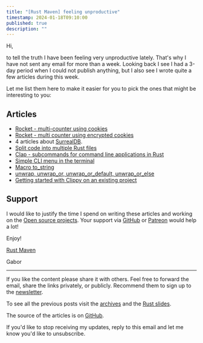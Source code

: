 ```yaml
---
title: "[Rust Maven] feeling unproductive"
timestamp: 2024-01-18T09:10:00
published: true
description: ""
---
```


Hi,

to tell the truth I have been feeling very unproductive lately. That's why I have not sent any email for more than a week.
Looking back I see I had a 3-day period when I could not publish anything, but I also see I wrote quite a few articles during this week.

Let me list them here to make it easier for you to pick the ones that might be interesting to you:

## Articles

* [Rocket - multi-counter using cookies](https://rust.code-maven.com/rocket-multi-counter-using-cookies)
* [Rocket - multi counter using encrypted cookies](https://rust.code-maven.com/rocket-multi-counter-using-encrypted-cookies)
* 4 articles about [SurrealDB](https://rust.code-maven.com/surrealdb).
* [Split code into multiple Rust files](https://rust.code-maven.com/split-code-into-multiple-files)
* [Clap - subcommands for command line applications in Rust](https://rust.code-maven.com/clap-subcommand)
* [Simple CLI menu in the terminal](https://rust.code-maven.com/simple-cli-menu)
* [Macro to_string](https://rust.code-maven.com/macro-to-string)
* [unwrap, unwrap_or, unwrap_or_default, unwrap_or_else](https://rust.code-maven.com/unwrap-or)
* [Getting started with Clippy on an existing project](https://rust.code-maven.com/getting-started-with-clippy-on-an-existing-project)

## Support

I would like to justify the time I spend on writing these articles and working on the [Open source projects](https://rust.code-maven.com/projects).
Your support via [GitHub](https://github.com/szabgab/) or [Patreon](https://www.patreon.com/szabgab) would help a lot!


Enjoy!

[Rust Maven](https://rust.code-maven.com/)

  Gabor

   ------------------------------------
If you like the content please share it with others. Feel free to forward the email, share the links privately, or publicly.
Recommend them to sign up to the [newsletter](https://rust.code-maven.com/subscribe).

To see all the previous posts visit the [archives](https://rust.code-maven.com/archive) and the [Rust slides](https://rust.code-maven.com/slides/rust/).

The source of the articles is on [GitHub](https://github.com/szabgab/rust.code-maven.com/).

If you'd like to stop receiving my updates, reply to this email and let me know you'd like to unsubscribe.

